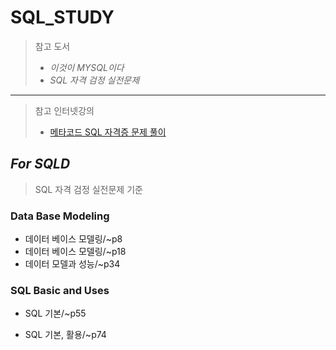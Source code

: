 #  SQL_STUDY

> 참고 도서
>
> - *이것이 MYSQL이다*
> - *SQL 자격 검정 실전문제*
>

--------------


> 참고 인터넷강의
>
> - [메타코드 SQL 자격증 문제 풀이](https://www.youtube.com/watch?v=8uP_E6SyiuM)

## *For SQLD* 

> SQL 자격 검정 실전문제 기준

### Data Base Modeling

- 데이터 베이스 모델링/~p8
- 데이터 베이스 모델링/~p18
- 데이터 모델과 성능/~p34

### SQL Basic and Uses

- SQL 기본/~p55

- SQL 기본, 활용/~p74